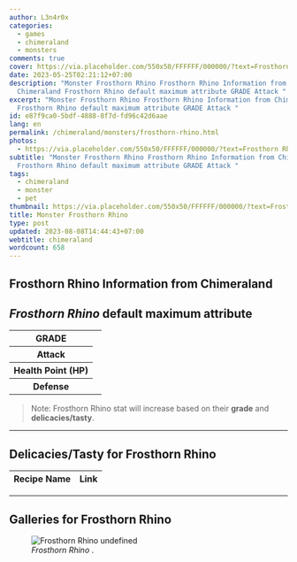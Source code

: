 ```yaml
---
author: L3n4r0x
categories:
  - games
  - chimeraland
  - monsters
comments: true
cover: https://via.placeholder.com/550x50/FFFFFF/000000/?text=Frosthorn Rhino
date: 2023-05-25T02:21:12+07:00
description: "Monster Frosthorn Rhino Frosthorn Rhino Information from
  Chimeraland Frosthorn Rhino default maximum attribute GRADE Attack "
excerpt: "Monster Frosthorn Rhino Frosthorn Rhino Information from Chimeraland
  Frosthorn Rhino default maximum attribute GRADE Attack "
id: e87f9ca0-5bdf-4888-8f7d-fd96c42d6aae
lang: en
permalink: /chimeraland/monsters/frosthorn-rhino.html
photos:
  - https://via.placeholder.com/550x50/FFFFFF/000000/?text=Frosthorn Rhino
subtitle: "Monster Frosthorn Rhino Frosthorn Rhino Information from Chimeraland
  Frosthorn Rhino default maximum attribute GRADE Attack "
tags:
  - chimeraland
  - monster
  - pet
thumbnail: https://via.placeholder.com/550x50/FFFFFF/000000/?text=Frosthorn Rhino
title: Monster Frosthorn Rhino
type: post
updated: 2023-08-08T14:44:43+07:00
webtitle: chimeraland
wordcount: 658
---
```


<link
  rel="stylesheet"
  href="https://rawcdn.githack.com/dimaslanjaka/Web-Manajemen/870a349/css/bootstrap-5-3-0-alpha3-wrapper.css"
/>
<section id="bootstrap-wrapper">
  <div data-bs-theme="dark">
    <h2>Frosthorn Rhino Information from Chimeraland</h2>
    <h2 id="attribute"><i>Frosthorn Rhino</i> default maximum attribute</h2>
    <div class="row">
      <div class="col mb-2">
        <div class="card">
          <div class="card-body">
            <table>
              <tr>
                <th>GRADE</th>
                <td><br /></td>
              </tr>
              <tr>
                <th>Attack</th>
                <td></td>
              </tr>
              <tr>
                <th>Health Point (HP)</th>
                <td></td>
              </tr>
              <tr>
                <th>Defense</th>
                <td></td>
              </tr>
            </table>
          </div>
        </div>
      </div>
    </div>
    <blockquote class="bd-callout bd-callout-warning">
      Note: Frosthorn Rhino stat will increase based on their <b>grade</b> and
      <b>delicacies/tasty</b>.
    </blockquote>
    <hr />
    <h2 id="delicacies">Delicacies/Tasty for Frosthorn Rhino</h2>
    <div class="card">
      <div class="card-body">
        <div class="table-responsive">
          <table class="table table-striped">
            <thead>
              <tr>
                <th>Recipe Name</th>
                <th>Link</th>
              </tr>
            </thead>
            <tbody></tbody>
          </table>
        </div>
      </div>
    </div>
    <hr />
    <div id="gallery">
      <h2>Galleries for Frosthorn Rhino</h2>
      <div class="row">
        <div class="col-lg-6 col-12">
          <figure>
            <img
              src="https://www.webmanajemen.com/undefined"
              alt="Frosthorn Rhino undefined"
            />
            <figcaption style="word-wrap: break-word">
              <i>Frosthorn Rhino</i> .
            </figcaption>
          </figure>
        </div>
      </div>
    </div>
  </div>
</section>